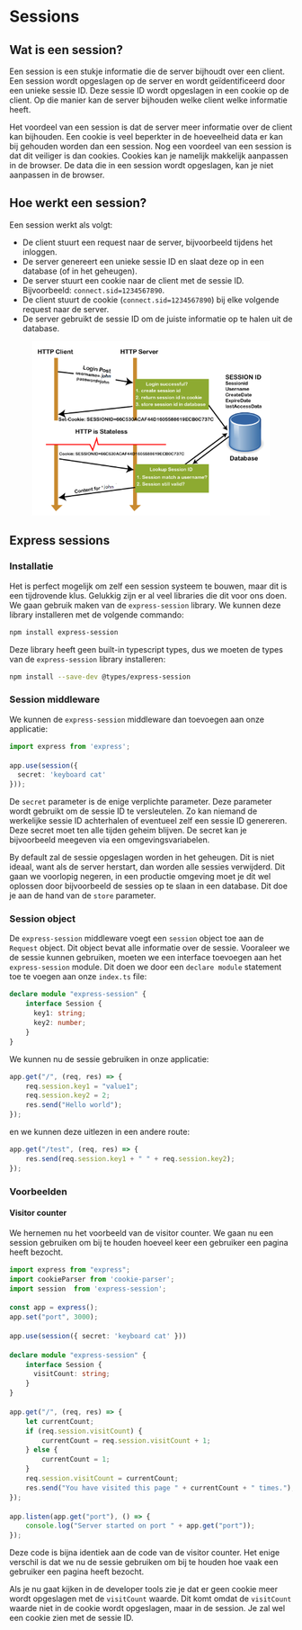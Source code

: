 # Sessions

## Wat is een session?

Een session is een stukje informatie die de server bijhoudt over een client. Een session wordt opgeslagen op de server en wordt geïdentificeerd door een unieke sessie ID. Deze sessie ID wordt opgeslagen in een cookie op de client. Op die manier kan de server bijhouden welke client welke informatie heeft.

Het voordeel van een session is dat de server meer informatie over de client kan bijhouden. Een cookie is veel beperkter in de hoeveelheid data er kan bij gehouden worden dan een session. Nog een voordeel van een session is dat dit veiliger is dan cookies. Cookies kan je namelijk makkelijk aanpassen in de browser. De data die in een session wordt opgeslagen, kan je niet aanpassen in de browser.

## Hoe werkt een session?

Een session werkt als volgt:

* De client stuurt een request naar de server, bijvoorbeeld tijdens het inloggen.
* De server genereert een unieke sessie ID en slaat deze op in een database (of in het geheugen).
* De server stuurt een cookie naar de client met de sessie ID. Bijvoorbeeld: `connect.sid=1234567890`.
* De client stuurt de cookie (`connect.sid=1234567890`) bij elke volgende request naar de server.
* De server gebruikt de sessie ID om de juiste informatie op te halen uit de database.

<figure><img src="../../.gitbook/assets/image (2).png" alt=""><figcaption></figcaption></figure>

## Express sessions

### Installatie

Het is perfect mogelijk om zelf een session systeem te bouwen, maar dit is een tijdrovende klus. Gelukkig zijn er al veel libraries die dit voor ons doen. We gaan gebruik maken van de `express-session` library. We kunnen deze library installeren met de volgende commando:

```bash
npm install express-session
```

Deze library heeft geen built-in typescript types, dus we moeten de types van de `express-session` library installeren:

```bash
npm install --save-dev @types/express-session
```

### Session middleware

We kunnen de `express-session` middleware dan toevoegen aan onze applicatie:

```typescript
import express from 'express';

app.use(session({
  secret: 'keyboard cat'
}));
```

De `secret` parameter is de enige verplichte parameter. Deze parameter wordt gebruikt om de sessie ID te versleutelen. Zo kan niemand de werkelijke sessie ID achterhalen of eventueel zelf een sessie ID genereren. Deze secret moet ten alle tijden geheim blijven. De secret kan je bijvoorbeeld meegeven via een omgevingsvariabelen.

By default zal de sessie opgeslagen worden in het geheugen. Dit is niet ideaal, want als de server herstart, dan worden alle sessies verwijderd. Dit gaan we voorlopig negeren, in een productie omgeving moet je dit wel oplossen door bijvoorbeeld de sessies op te slaan in een database. Dit doe je aan de hand van de `store` parameter.

### Session object

De `express-session` middleware voegt een `session` object toe aan de `Request` object. Dit object bevat alle informatie over de sessie. Vooraleer we de sessie kunnen gebruiken, moeten we een interface toevoegen aan het `express-session` module. Dit doen we door een `declare module` statement toe te voegen aan onze `index.ts` file:

```typescript
declare module "express-session" {
    interface Session {
      key1: string;
      key2: number;
    }
}
```

We kunnen nu de sessie gebruiken in onze applicatie:

```typescript
app.get("/", (req, res) => {
    req.session.key1 = "value1";
    req.session.key2 = 2;
    res.send("Hello world");
});
```

en we kunnen deze uitlezen in een andere route:

```typescript
app.get("/test", (req, res) => {
    res.send(req.session.key1 + " " + req.session.key2);
});
```

### Voorbeelden

#### Visitor counter

We hernemen nu het voorbeeld van de visitor counter. We gaan nu een session gebruiken om bij te houden hoeveel keer een gebruiker een pagina heeft bezocht.

```typescript
import express from "express";
import cookieParser from 'cookie-parser';
import session  from 'express-session';

const app = express();
app.set("port", 3000);

app.use(session({ secret: 'keyboard cat' }))

declare module "express-session" {
    interface Session {
      visitCount: string;
    }
}

app.get("/", (req, res) => {
    let currentCount;
    if (req.session.visitCount) {
        currentCount = req.session.visitCount + 1;
    } else {
        currentCount = 1;
    }
    req.session.visitCount = currentCount;
    res.send("You have visited this page " + currentCount + " times.");
});

app.listen(app.get("port"), () => {
    console.log("Server started on port " + app.get("port"));
});
```

Deze code is bijna identiek aan de code van de visitor counter. Het enige verschil is dat we nu de sessie gebruiken om bij te houden hoe vaak een gebruiker een pagina heeft bezocht.

Als je nu gaat kijken in de developer tools zie je dat er geen cookie meer wordt opgeslagen met de `visitCount` waarde. Dit komt omdat de `visitCount` waarde niet in de cookie wordt opgeslagen, maar in de session. Je zal wel een cookie zien met de sessie ID.
